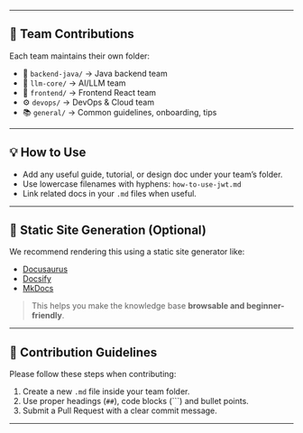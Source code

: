 
---

## 👥 Team Contributions

Each team maintains their own folder:
- 🔧 `backend-java/` → Java backend team
- 🧠 `llm-core/` → AI/LLM team
- 🎨 `frontend/` → Frontend React team
- ⚙️ `devops/` → DevOps & Cloud team
- 📚 `general/` → Common guidelines, onboarding, tips

---

## 💡 How to Use

- Add any useful guide, tutorial, or design doc under your team’s folder.
- Use lowercase filenames with hyphens: `how-to-use-jwt.md`
- Link related docs in your `.md` files when useful.

---

## 🚀 Static Site Generation (Optional)

We recommend rendering this using a static site generator like:
- [Docusaurus](https://docusaurus.io/)
- [Docsify](https://docsify.js.org/)
- [MkDocs](https://www.mkdocs.org/)

> This helps you make the knowledge base **browsable and beginner-friendly**.

---

## 🧩 Contribution Guidelines

Please follow these steps when contributing:
1. Create a new `.md` file inside your team folder.
2. Use proper headings (`##`), code blocks (```) and bullet points.
3. Submit a Pull Request with a clear commit message.

---

